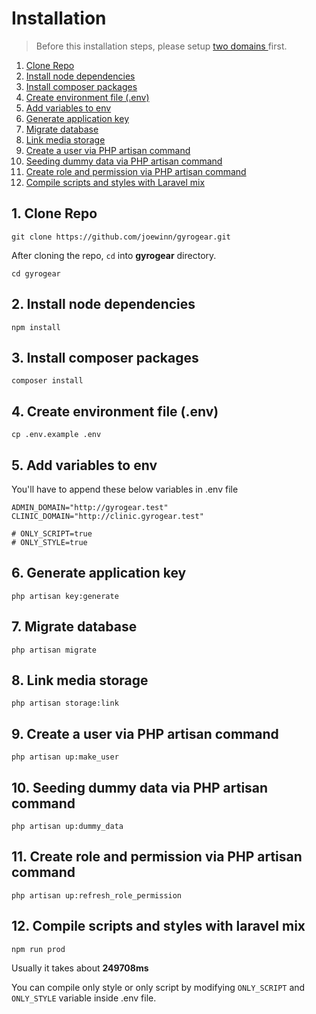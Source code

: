 # Installation

> Before this installation steps, please setup [two domains ](./#domains)first.

1. [Clone Repo](installation.md#clone-repo)
2. [Install node dependencies](installation.md#2-install-node-dependencies)
3. [Install composer packages](installation.md#3-install-composer-packages)
4. [Create environment file \(.env\)](installation.md#4-create-environment-file-env)
5. [Add variables to env](installation.md#5-add-variables-to-env)
6. [Generate application key](installation.md#6-generate-application-key)
7. [Migrate database](installation.md#7-migrate-database)
8. [Link media storage](installation.md#8-link-media-storage) 
9. [Create a user via PHP artisan command](installation.md#9-create-a-user-via-php-artisan-command)
10. [Seeding dummy data via PHP artisan command](installation.md#10-seeding-dummy-data-via-php-artisan-command)
11. [Create role and permission via PHP artisan command](installation.md#11-create-role-and-permission-via-php-artisan-command)
12. [Compile scripts and styles with Laravel mix](installation.md#12-compile-scripts-and-styles-with-laravel-mix)

## 1. Clone Repo

```text
git clone https://github.com/joewinn/gyrogear.git
```

After cloning the repo, `cd` into **gyrogear** directory.

```text
cd gyrogear
```

## 2. Install node dependencies

```text
npm install
```

## 3. Install composer packages

```text
composer install
```

## 4. Create environment file \(.env\)

```text
cp .env.example .env
```

## 5. Add variables to env

You'll have to append these below variables in .env file

```text
ADMIN_DOMAIN="http://gyrogear.test"
CLINIC_DOMAIN="http://clinic.gyrogear.test"

# ONLY_SCRIPT=true
# ONLY_STYLE=true
```

## 6. Generate application key

```text
php artisan key:generate
```

## 7. Migrate database

```text
php artisan migrate
```

## 8. Link media storage 

```text
php artisan storage:link
```

## 9. Create a user via PHP artisan command

```text
php artisan up:make_user
```

## 10. Seeding dummy data via PHP artisan command

```text
php artisan up:dummy_data
```

## 11. Create role and permission via PHP artisan command

```text
php artisan up:refresh_role_permission
```

## 12. Compile scripts and styles with laravel mix

```text
npm run prod
```

Usually it takes about **249708ms**

You can compile only style or only script by modifying `ONLY_SCRIPT` and `ONLY_STYLE` variable inside .env file.

